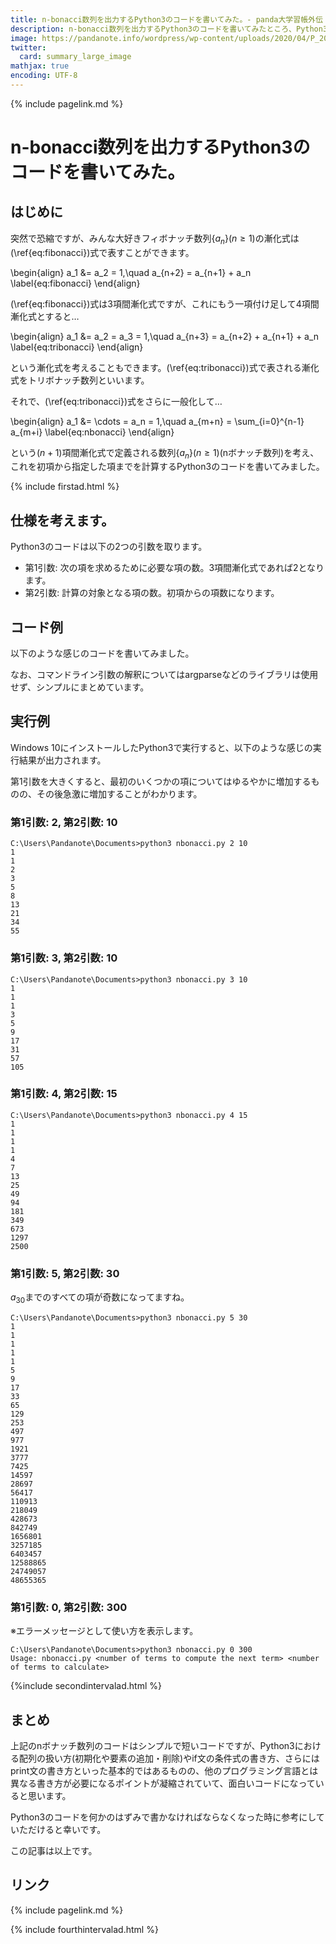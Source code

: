 ```yaml
---
title: n-bonacci数列を出力するPython3のコードを書いてみた。- panda大学習帳外伝
description: n-bonacci数列を出力するPython3のコードを書いてみたところ、Python3のおさらいが捗った件。
image: https://pandanote.info/wordpress/wp-content/uploads/2020/04/P_20200416_185914_vHDR_On_HP-scaled.jpg
twitter:
  card: summary_large_image
mathjax: true
encoding: UTF-8
---
```

{% include pagelink.md %}
# n-bonacci数列を出力するPython3のコードを書いてみた。
## はじめに
突然で恐縮ですが、みんな大好きフィボナッチ数列$\left\{a_n\right\} (n \ge 1)$の漸化式は(\ref{eq:fibonacci})式で表すことができます。

\begin{align}
a_1 &= a_2 = 1,\quad a_{n+2} = a_{n+1} + a_n \label{eq:fibonacci}
\end{align}

(\ref{eq:fibonacci})式は3項間漸化式ですが、これにもう一項付け足して4項間漸化式とすると…

\begin{align}
a_1 &= a_2 = a_3 = 1,\quad a_{n+3} = a_{n+2} + a_{n+1} + a_n \label{eq:tribonacci}
\end{align}

という漸化式を考えることもできます。(\ref{eq:tribonacci})式で表される漸化式をトリボナッチ数列といいます。

それで、(\ref{eq:tribonacci})式をさらに一般化して…

\begin{align}
a_1 &= \cdots = a_n = 1,\quad a_{m+n} = \sum_{i=0}^{n-1} a_{m+i} \label{eq:nbonacci}
\end{align}

という$(n+1)$項間漸化式で定義される数列$\{a_n\} (n \ge 1)$(nボナッチ数列)を考え、これを初項から指定した項までを計算するPython3のコードを書いてみました。

{% include firstad.html %}

## 仕様を考えます。
Python3のコードは以下の2つの引数を取ります。
* 第1引数: 次の項を求めるために必要な項の数。3項間漸化式であれば2となります。
* 第2引数: 計算の対象となる項の数。初項からの項数になります。
## コード例
以下のような感じのコードを書いてみました。

なお、コマンドライン引数の解釈についてはargparseなどのライブラリは使用せず、シンプルにまとめています。
<script src="https://gist.github.com/pandanote-info/8838de42bfe8cef428125cd810c452a1.js"></script>
## 実行例
Windows 10にインストールしたPython3で実行すると、以下のような感じの実行結果が出力されます。

第1引数を大きくすると、最初のいくつかの項についてはゆるやかに増加するものの、その後急激に増加することがわかります。
### 第1引数: 2, 第2引数: 10
```
C:\Users\Pandanote\Documents>python3 nbonacci.py 2 10
1
1
2
3
5
8
13
21
34
55
```
### 第1引数: 3, 第2引数: 10
```
C:\Users\Pandanote\Documents>python3 nbonacci.py 3 10
1
1
1
3
5
9
17
31
57
105
```
### 第1引数: 4, 第2引数: 15
```
C:\Users\Pandanote\Documents>python3 nbonacci.py 4 15
1
1
1
1
4
7
13
25
49
94
181
349
673
1297
2500
```
### 第1引数: 5, 第2引数: 30
$a_{30}$までのすべての項が奇数になってますね。
```
C:\Users\Pandanote\Documents>python3 nbonacci.py 5 30
1
1
1
1
1
5
9
17
33
65
129
253
497
977
1921
3777
7425
14597
28697
56417
110913
218049
428673
842749
1656801
3257185
6403457
12588865
24749057
48655365
```
### 第1引数: 0, 第2引数: 300
※エラーメッセージとして使い方を表示します。
```
C:\Users\Pandanote\Documents>python3 nbonacci.py 0 300
Usage: nbonacci.py <number of terms to compute the next term> <number of terms to calculate>
```

{%include secondintervalad.html %}

## まとめ
上記のnボナッチ数列のコードはシンプルで短いコードですが、Python3における配列の扱い方(初期化や要素の追加・削除)やif文の条件式の書き方、さらにはprint文の書き方といった基本的ではあるものの、他のプログラミング言語とは異なる書き方が必要になるポイントが凝縮されていて、面白いコードになっていると思います。

Python3のコードを何かのはずみで書かなければならなくなった時に参考にしていただけると幸いです。

この記事は以上です。
## リンク
{% include pagelink.md %}

{% include fourthintervalad.html %}
